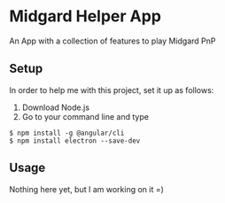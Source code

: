 # Midgard Helper App
An App with a collection of features to play Midgard PnP

## Setup
In order to help me with this project, set it up as follows:

1.  Download Node.js
2.  Go to your command line and type

```
$ npm install -g @angular/cli
$ npm install electron --save-dev
```

## Usage
Nothing here yet, but I am working on it =)
